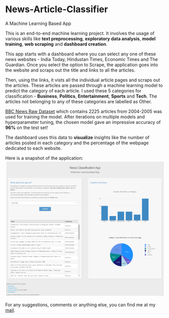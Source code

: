 # News-Article-Classifier
A Machine Learning Based App

This is an end-to-end machine learning project. It involves the usage of various skills like **text preprocessing**, **exploratory data analysis**, **model training**, **web scraping** and **dashboard creation**. 

This app starts with a dashboard where you can select any one of these news websites - India Today, Hindustan Times, Economic Times and The Guardian.
Once you select the option to Scrape, the application goes into the website and scraps out the title and links to all the articles. 

Then, using the links, it vists all the individual article pages and scraps out the articles. These articles are passed through a machine learning model to predict the category of each 
article. I used these 5 categories for classification - **Business**, **Politics**, **Entertainment**, **Sports** and **Tech**. The articles not 
belonging to any of these categories are labelled as Other. 

[BBC News Raw Dataset](http://mlg.ucd.ie/datasets/bbc.html) which contains 2225 articles from 2004-2005 was used for training the model. After iterations on multiple models and hyperparameter tuning, the chosen model gave an impressive accuracy of **96%** on the test set!

The dashboard uses this data to **visualize** insights like the number 
of articles posted in each category and the percentage of the webpage dedicated to each website.

Here is a snapshot of the application: 
![Application Screenshot](/Application%20Screenshot/Application%20Screenshot.png)

For any suggestions, comments or anything else, you can find me at my [mail](shailesh1121998@gmail.com).
